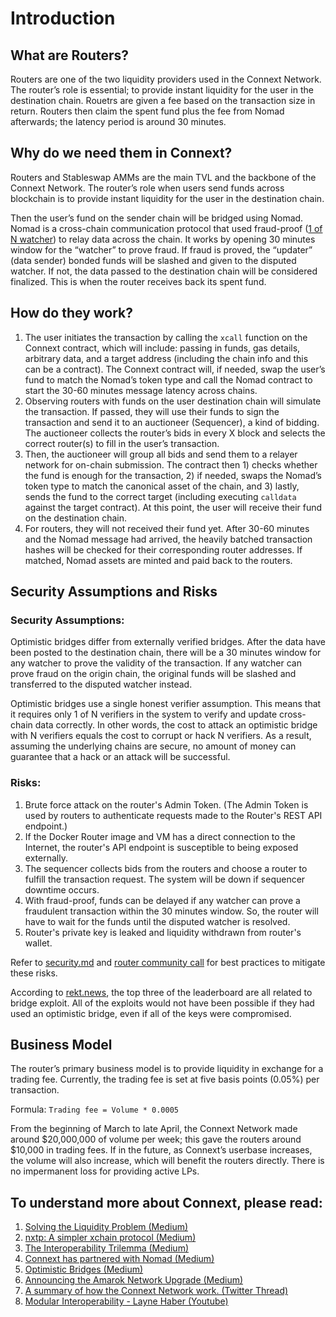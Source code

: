 # Introduction

## What are Routers?

Routers are one of the two liquidity providers used in the Connext Network. The router’s role is essential; to provide instant liquidity for the user in the destination chain. Rouetrs are given a fee based on the transaction size in return. Routers then claim the spent fund plus the fee from Nomad afterwards; the latency period is around 30 minutes.

## Why do we need them in Connext?

Routers and Stableswap AMMs are the main TVL and the backbone of the Connext Network. The router’s role when users send funds across blockchain is to provide instant liquidity for the user in the destination chain. 

Then the user’s fund on the sender chain will be bridged using Nomad. Nomad is a cross-chain communication protocol that used fraud-proof ([1 of N watcher](https://blog.connext.network/optimistic-bridges-fb800dc7b0e0)) to relay data across the chain. It works by opening 30 minutes window for the “watcher” to prove fraud. If fraud is proved, the “updater” (data sender) bonded funds will be slashed and given to the disputed watcher. If not, the data passed to the destination chain will be considered finalized. This is when the router receives back its spent fund.

## How do they work?

1. The user initiates the transaction by calling the `xcall` function on the Connext contract, which will include: passing in funds, gas details, arbitrary data, and a target address  (including the chain info and this can be a contract). The Connext contract will, if needed, swap the user’s fund to match the Nomad’s token type and call the Nomad contract to start the 30-60 minutes message latency across chains.
2. Observing routers with funds on the user destination chain will simulate the transaction. If passed, they will use their funds to sign the transaction and send it to an auctioneer (Sequencer), a kind of bidding. The auctioneer collects the router’s bids in every X block and selects the correct router(s) to fill in the user’s transaction.
3. Then, the auctioneer will group all bids and send them to a relayer network for on-chain submission. The contract then 1) checks whether the fund is enough for the transaction, 2) if needed, swaps the Nomad’s token type to match the canonical asset of the chain, and 3)  lastly, sends the fund to the correct target (including executing `calldata` against the target contract). At this point, the user will receive their fund on the destination chain.
4. For routers, they will not received their fund yet. After  30-60 minutes and the Nomad message had arrived, the heavily batched transaction hashes will be checked for their corresponding router addresses. If matched, Nomad assets are minted and paid back to the routers.

## Security Assumptions and Risks

### Security Assumptions:

Optimistic bridges differ from externally verified bridges. After the data have been posted to the destination chain, there will be a 30 minutes window for any watcher to prove the validity of the transaction. If any watcher can prove fraud on the origin chain, the original funds will be slashed and transferred to the disputed watcher instead.

Optimistic bridges use a single honest verifier assumption. This means that it requires only 1 of N verifiers in the system to verify and update cross-chain data correctly. 
In other words, the cost to attack an optimistic bridge with N verifiers equals the cost to corrupt or hack N verifiers. As a result, assuming the underlying chains are secure, no amount of money can guarantee that a hack or an attack will be successful. 

### Risks:

1. Brute force attack on the router's Admin Token. (The Admin Token is used by routers to authenticate requests made to the Router's REST API endpoint.)
2. If the Docker Router image and VM has a direct connection to the Internet, the router's API endpoint is susceptible to being exposed externally.
3. The sequencer collects bids from the routers and choose a router to fulfill the transaction request. The system will be down if sequencer downtime occurs.
4. With fraud-proof, funds can be delayed if any watcher can prove a fraudulent transaction within the 30 minutes window. So, the router will have to wait for the funds until the disputed watcher is resolved.
5. Router's private key is leaked and liquidity withdrawn from router's wallet.

Refer to [security.md](https://github.com/connext/documentation/blob/main/docs/routers/security.md) and [router community call](https://www.youtube.com/watch?v=rjNcdm1mjCQ) for best practices to mitigate these risks.

According to [rekt.news](https://rekt.news/leaderboard/), the top three of the leaderboard are all related to bridge exploit. All of the exploits would not have been possible if they had used an optimistic bridge, even if all of the keys were compromised.

## Business Model

The router’s primary business model is to provide liquidity in exchange for a trading fee. Currently, the trading fee is set at five basis points (0.05%) per transaction.

Formula: `Trading fee = Volume * 0.0005` 

From the beginning of March to late April, the Connext Network made around $20,000,000 of volume per week; this gave the routers around $10,000 in trading fees. If in the future, as Connext’s userbase increases, the volume will also increase, which will benefit the routers directly. There is no impermanent loss for providing active LPs.

## To understand more about Connext, please read:

1. [Solving the Liquidity Problem (Medium)](https://blog.connext.network/solving-the-liquidity-problem-88bde201501)
2. [nxtp: A simpler xchain protocol (Medium)](https://blog.connext.network/nxtp-a-simpler-xchain-protocol-88760697ea04)
3. [The Interoperability Trilemma (Medium)](https://blog.connext.network/the-interoperability-trilemma-657c2cf69f17)
4. [Connext has partnered with Nomad (Medium)](https://blog.connext.network/connext-has-partnered-with-nomad-e20cd8e62e31)
5. [Optimistic Bridges (Medium)](https://blog.connext.network/optimistic-bridges-fb800dc7b0e0)
6. [Announcing the Amarok Network Upgrade (Medium)](https://blog.connext.network/announcing-the-amarok-network-upgrade-5046317860a4)
7. [A summary of how the Connext Network work. (Twitter Thread)](https://mobile.twitter.com/ConnextNetwork/status/1530611831785541632)
8. [Modular Interoperability - Layne Haber (Youtube)](https://www.youtube.com/watch?v=pnw6x_v0iiY)
